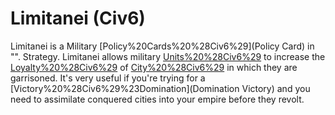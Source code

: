 # Limitanei (Civ6)

Limitanei is a Military [Policy%20Cards%20%28Civ6%29](Policy Card) in "".
Strategy.
Limitanei allows military [Units%20%28Civ6%29](units) to increase the [Loyalty%20%28Civ6%29](Loyalty) of [City%20%28Civ6%29](cities) in which they are garrisoned. It's very useful if you're trying for a [Victory%20%28Civ6%29%23Domination](Domination Victory) and you need to assimilate conquered cities into your empire before they revolt.
